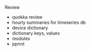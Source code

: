 Review
* quokka review
* hourly summaries for timeseries db
* device dictionary
* dictionary keys, values
* modules
* pprint